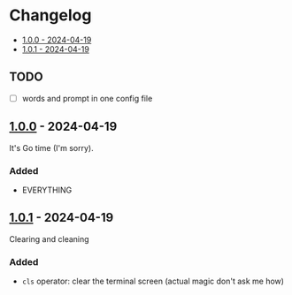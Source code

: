 # Changelog

- [1.0.0 - 2024-04-19](#100---2024-04-19)
- [1.0.1 - 2024-04-19](#101---2024-04-19)

## TODO

- [ ] words and prompt in one config file

## [1.0.0](https://github.com/jtompkin/goclacker/releases/tag/v1.0.0) - 2024-04-19

It's Go time (I'm sorry).

### Added

- EVERYTHING

## [1.0.1](https://github.com/jtompkin/goclacker/releases/tag/v1.0.1) - 2024-04-19

Clearing and cleaning

### Added

- `cls` operator: clear the terminal screen (actual magic don't ask me how)
